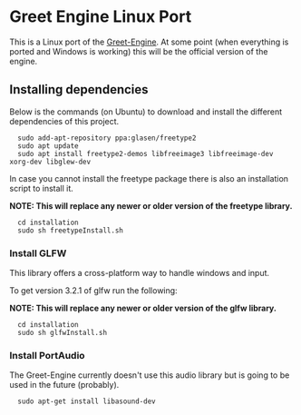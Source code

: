 # Greet Engine Linux Port 
This is a Linux port of the [Greet-Engine](https://github.com/Thraix/Greet-Engine). At some point (when everything is ported and Windows is working) this will be the official version of the engine.

## Installing dependencies 
Below is the commands (on Ubuntu) to download and install the different dependencies of this project.
```
  sudo add-apt-repository ppa:glasen/freetype2
  sudo apt update
  sudo apt install freetype2-demos libfreeimage3 libfreeimage-dev xorg-dev libglew-dev
```

In case you cannot install the freetype package there is also an installation script to install it.

**NOTE: This will replace any newer or older version of the freetype library.**
```
  cd installation
  sudo sh freetypeInstall.sh
```

### Install GLFW 
This library offers a cross-platform way to handle windows and input.

To get version 3.2.1 of glfw run the following:

**NOTE: This will replace any newer or older version of the glfw library.**
```
  cd installation
  sudo sh glfwInstall.sh
```

### Install PortAudio
The Greet-Engine currently doesn't use this audio library but is going to be used in the future (probably).
```
  sudo apt-get install libasound-dev
```

